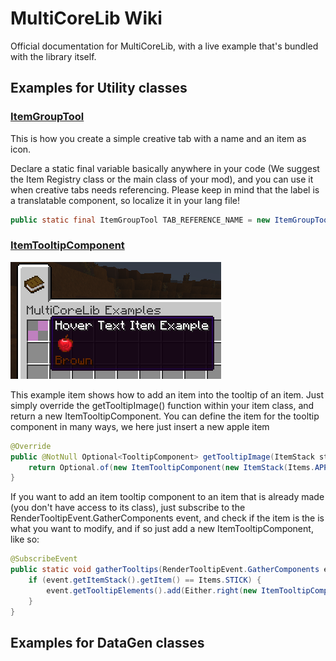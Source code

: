 # MultiCoreLib Wiki
Official documentation for MultiCoreLib, with a live example that's bundled with the library itself.




## Examples for Utility classes


### [ItemGroupTool](https://github.com/MultiTeamDevGroup/MultiCore-Lib/blob/1.18/src/main/java/multiteam/multicore_lib/setup/example/main/item/ExampleModItems.java#L14)

This is how you create a simple creative tab with a name and an item as icon.

Declare a static final variable basically anywhere in your code (We suggest the Item Registry class or the main class of your mod), and you can use it when creative tabs needs referencing. Please keep in mind that the label is a translatable component, so localize it in your lang file!

```java
public static final ItemGroupTool TAB_REFERENCE_NAME = new ItemGroupTool(String label, Supplier<ItemStack> displayStack);
```


### [ItemTooltipComponent](https://github.com/MultiTeamDevGroup/MultiCore-Lib/blob/1.18/src/main/java/multiteam/multicore_lib/setup/example/main/item/HoverTextItemExampleItem.java#L34)
![Hover Text Item Example Image](https://raw.githubusercontent.com/MultiTeamDevGroup/MultiCore-Lib/1.18/example/HoverTextItemExample.png)

This example item shows how to add an item into the tooltip of an item.
Just simply override the getTooltipImage() function within your item class, and return a new ItemTooltipComponent. You can define the item for the tooltip component in many ways, we here just insert a new apple item

```java
@Override
public @NotNull Optional<TooltipComponent> getTooltipImage(ItemStack stack) {
    return Optional.of(new ItemTooltipComponent(new ItemStack(Items.APPLE)));
}
```
If you want to add an item tooltip component to an item that is already made (you don't have access to its class), just subscribe to the RenderTooltipEvent.GatherComponents event, and check if the item is the is what you want to modify, and if so just add a new ItemTooltipComponent, like so:
```java
@SubscribeEvent
public static void gatherTooltips(RenderTooltipEvent.GatherComponents event) {
    if (event.getItemStack().getItem() == Items.STICK) {
        event.getTooltipElements().add(Either.right(new ItemTooltipComponent(new ItemStack(Items.APPLE))));
    }
}
```





## Examples for DataGen classes